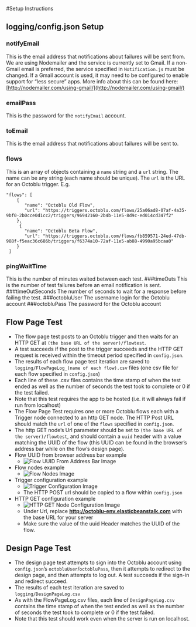 #Setup Instructions

## logging/config.json Setup

### notifyEmail
 This is the email address that notifications about failures will be sent from. We are using Nodemailer and the service is currently set to Gmail. If a non-Gmail email is preferred, the service specified in `Notification.js` must be changed. If a Gmail account is used, it may need to be configured to enable support for “less secure” apps.  More info about this can be found here: [http://nodemailer.com/using-gmail/](http://nodemailer.com/using-gmail/)
### emailPass
 This is the password for the `notifyEmail` account.
### toEmail
 This is the email address that notifications about failures will be sent to.
### flows
 This is an array of objects containing a `name` string and a `url` string. The name can be any string (each name should be unique). The `url` is the URL for an Octoblu trigger. E.g.
 
 ```
 "flows": [   
     {    
        "name": "Octoblu Old Flow",
        "url": "https://triggers.octoblu.com/flows/25a06ad8-07af-4a35-9bf0-2b0cce0d1cc2/triggers/96942160-2b4b-11e5-8d9c-ed014cd347f2" 
     },
      {     
        "name": "Octoblu Beta Flow",     
        "url": "https://triggers.octoblu.com/flows/fb859571-24ed-47db-988f-f5eac36c686b/triggers/f6374a10-72af-11e5-ab88-4990a95bcaa0"   
     }
  ]
 ```
 
### pingWaitTime
 This is the number of minutes waited between each test.
###timeOuts
 This is the number of test failures before an email notification is sent.
###timeOutSeconds
 The number of seconds to wait for a response before failing the test.
###octobluUser
 The username login for the Octoblu account
###octobluPass
 The password for the Octoblu account
 
## Flow Page Test
- The flow page test posts to an Octoblu trigger and then waits for an HTTP GET at `(the base URL of the server)/flowtest`.
- A test succeeds if the post to the trigger succeeds and the HTTP GET request is received within the timeout period specified in `config.json`.
- The results of each flow page test iteration are saved to `logging/FlowPageLog_(name of each flow).csv` files (one csv file for each flow specified in `config.json`)
- Each line of these .csv files contains the time stamp of when the test ended as well as the number of seconds the test took to complete or 0 if the test failed.
- Note that this test requires the app to be hosted (i.e. it will always fail if run from localhost)
- The Flow Page Test requires one or more Octoblu flows each with a Trigger node connected to an http GET node. The HTTP Post URL should match the `url` of one of the `flows` specified in `config.json`.
- The http GET node’s Url parameter should be set to `(the base URL of the server)/flowtest`, and should contain a `uuid` header with a value matching the UUID of the flow (this UUID can be found in the browser’s address bar while on the flow’s design page).
- Flow UUID from browser address bar example
    - ![Flow UUID From Address Bar Image](/address_bar_flow_uuid_example.png)
- Flow nodes example
    - ![Flow Nodes Image](/flow_example_for_flow_page_test.png)
- Trigger configuration example 
    - ![Trigger Configuration Image](/trigger_configuration_for_flow_page_test.png)
    - The HTTP POST url should be copied to a flow within `config.json`
- HTTP GET configuration example 
    - ![HTTP GET Node Configuration Image](/http_get_configuration_for_flow_page_test.png)
    - Under Url, replace **http://octoblu-env.elasticbeanstalk.com** with the base URL for your server
    - Make sure the value of the uuid Header matches the UUID of the flow.
    
## Design Page Test
- The design page test attempts to sign into the Octoblu account using `config.json`’s `octobluUser`/`octobluPass`, then it attempts to redirect to the design page, and then attempts to log out. A test succeeds if the sign-in and redirect succeed.
- The results of each test iteration are saved to `logging/DesignPageLog.csv`
- As with the FlowPageLog.csv files, each line of `DesignPageLog.csv` contains the time stamp of when the test ended as well as the number of seconds the test took to complete or 0 if the test failed.
- Note that this test should work even when the server is run on localhost.